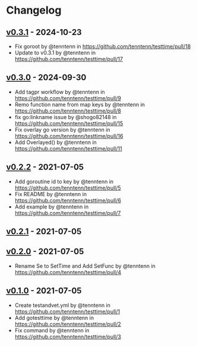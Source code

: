 # Changelog

## [v0.3.1](https://github.com/tenntenn/testtime/compare/v0.3.0...v0.3.1) - 2024-10-23
- Fix goroot by @tenntenn in https://github.com/tenntenn/testtime/pull/18
- Update to v0.3.1 by @tenntenn in https://github.com/tenntenn/testtime/pull/17

## [v0.3.0](https://github.com/tenntenn/testtime/compare/v0.2.2...v0.3.0) - 2024-09-30
- Add tagpr workflow by @tenntenn in https://github.com/tenntenn/testtime/pull/9
- Remo function name from map keys by @tenntenn in https://github.com/tenntenn/testtime/pull/8
- fix go:linkname issue by @shogo82148 in https://github.com/tenntenn/testtime/pull/15
- Fix overlay go version by @tenntenn in https://github.com/tenntenn/testtime/pull/16
- Add Overlayed() by @tenntenn in https://github.com/tenntenn/testtime/pull/11

## [v0.2.2](https://github.com/tenntenn/testtime/compare/v0.2.1...v0.2.2) - 2021-07-05
- Add goroutine id to key by @tenntenn in https://github.com/tenntenn/testtime/pull/5
- Fix README by @tenntenn in https://github.com/tenntenn/testtime/pull/6
- Add example by @tenntenn in https://github.com/tenntenn/testtime/pull/7

## [v0.2.1](https://github.com/tenntenn/testtime/compare/v0.2.0...v0.2.1) - 2021-07-05

## [v0.2.0](https://github.com/tenntenn/testtime/compare/v0.1.0...v0.2.0) - 2021-07-05
- Rename Se to SetTime and Add SetFunc by @tenntenn in https://github.com/tenntenn/testtime/pull/4

## [v0.1.0](https://github.com/tenntenn/testtime/commits/v0.1.0) - 2021-07-05
- Create testandvet.yml by @tenntenn in https://github.com/tenntenn/testtime/pull/1
- Add gotesttime by @tenntenn in https://github.com/tenntenn/testtime/pull/2
- Fix command by @tenntenn in https://github.com/tenntenn/testtime/pull/3
